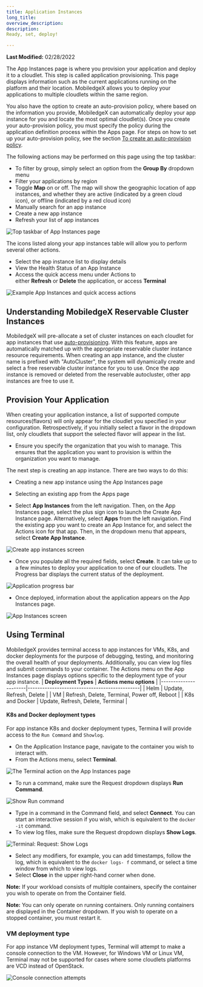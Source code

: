 ```yaml
---
title: Application Instances
long_title:
overview_description:
description:
Ready, set, deploy!

---
```


**Last Modified:** 02/28/2022

The App Instances page is where you provision your application and deploy it to a cloudlet. This step is called application provisioning. This page displays information such as the current applications running on the platform and their location. MobiledgeX allows you to deploy your applications to multiple cloudlets within the same region.

You also have the option to create an auto-provision policy, where based on the information you provide, MobiledgeX can automatically deploy your app instance for you and locate the most optimal cloudlet(s). Once you create your auto-provision policy, you must specify the policy during the application definition process within the Apps page. For steps on how to set up your auto-provision policy, see the section [To create an auto-provision policy](/developer/deployments/application-runtime/auto-prov#create/index.md).

The following actions may be performed on this page using the top taskbar:

- To filter by group, simply select an option from the **Group By** dropdown menu
- Filter your applications by region
- Toggle **Map** on or off. The map will show the geographic location of app instances, and whether they are active (indicated by a green cloud icon), or offline (indicated by a red cloud icon)
- Manually search for an app instance
- Create a new app instance
- Refresh your list of app instances

![Top taskbar of App Instances page](/developer/assets/appinstancesactions.png "Top taskbar of App Instances page")

The icons listed along your app instances table will allow you to perform several other actions.

- Select the app instance list to display details
- View the Health Status of an App Instance
- Access the quick access menu under Actions to either **Refresh** or **Delete** the application, or access **Terminal**

![Example App Instances and quick access actions](/developer/assets/appinstances.png "Example App Instances and quick access actions")

## Understanding MobiledgeX Reservable Cluster Instances

MobiledgeX will pre-allocate a set of cluster instances on each cloudlet for app instances that use [auto-provisioning](/developer/deployments/application-runtime/auto-prov#auto-provisioning-policy/index.md). With this feature, apps are automatically matched up with the appropriate reservable cluster instance resource requirements. When creating an app instance, and the cluster name is prefixed with "AutoCluster", the system will dynamically create and select a free reservable cluster instance for you to use. Once the app instance is removed or deleted from the reservable autocluster, other app instances are free to use it.

## Provision Your Application

When creating your application instance, a list of supported compute resources(flavors) will only appear for the cloudlet you specified in your configuration. Retrospectively, if you initially select a flavor in the dropdown list, only cloudlets that support the selected flavor will appear in the list.

- Ensure you specify the organization that you wish to manage. This ensures that the application you want to provision is within the organization you want to manage.


The next step is creating an app instance. There are two ways to do this:

- Creating a new app instance using the App Instances page
- Selecting an existing app from the Apps page


- Select **App Instances** from the left navigation. Then, on the App Instances page, select the plus sign icon to launch the Create App Instance page. Alternatively, select **Apps** from the left navigation. Find the existing app you want to create an App Instance for, and select the Actions icon for that app. Then, in the dropdown menu that appears, select **Create App Instance**.


![Create app instances screen](/developer/assets/provision.png "Create app instances screen")


- Once you populate all the required fields, select **Create**. It can take up to a few minutes to deploy your application to one of our cloudlets. The Progress bar displays the current status of the deployment.


![Application progress bar](/developer/assets/developer-ui-guide/app-progress3.png "Application progress bar")


- Once deployed, information about the application appears on the App Instances page.


![App Instances screen](/developer/assets/appinstances.png "App Instances screen")

## Using Terminal

MobiledgeX provides terminal access to app instances for VMs, K8s, and docker deployments for the purpose of debugging, testing, and monitoring the overall health of your deployments. Additionally, you can view log files and submit commands to your container. The Actions menu on the App Instances page displays options specific to the deployment type of your app instance.
| **Deployment Types** | **Actions menu options**                     |
|----------------------|----------------------------------------------|
| Helm                 | Update, Refresh, Delete                      |
| VM                   | Refresh, Delete, Terminal, Power off, Reboot |
| K8s and Docker       | Update, Refresh, Delete, Terminal            |

#### K8s and Docker deployment types

For app instance K8s and docker deployment types, Termina **l** will provide access to the `Run Command` and `Showlog`.

- On the Application Instance page, navigate to the container you wish to interact with.
- From the Actions menu, select **Terminal**.


![The Terminal action on the App Instances page](/developer/assets/AppInstTerminal.png "The Terminal action on the App Instances page")


- To run a command, make sure the Request dropdown displays **Run Command**.


![Show Run command](/developer/assets/developer-ui-guide/show-run-command1.png "Show Run command")


- Type in a command in the Command field, and select **Connect**. You can start an interactive session if you wish, which is equivalent to the `docker -it` command.
- To view log files, make sure the Request dropdown displays **Show Logs**.


![Terminal: Request: Show Logs](/developer/assets/developer-ui-guide/show-logs.png "Terminal: Request: Show Logs")


- Select any modifiers, for example, you can add timestamps, follow the log, which is equivalent to the `docker logs- f` command, or select a time window from which to view logs.
- Select **Close** in the upper right-hand corner when done.


**Note:** If your workload consists of multiple containers, specify the container you wish to operate on from the Container field.

**Note:** You can only operate on running containers. Only running containers are displayed in the Container dropdown. If you wish to operate on a stopped container, you must restart it.

### VM deployment type

For app instance VM deployment types, Terminal will attempt to make a console connection to the VM. However, for Windows VM or Linux VM, Terminal may not be supported for cases where some cloudlets platforms are VCD instead of OpenStack.

![Console connection attempts](/developer/assets/vm-deployment-type.png "Console connection attempts")

